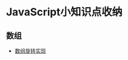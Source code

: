 <!--
 * @Description: JavaScript小知识点收纳
 * @Date: 2019-10-22 15:05:52
 * @LastEditors: phoebus
 * @LastEditTime: 2019-10-25 14:09:53
 -->
# JavaScript小知识点收纳

## 数组

* [数组旋转实现](知识笔记/大前端/基础/JavaScript/小知识点/数组/数组旋转实现.md)

